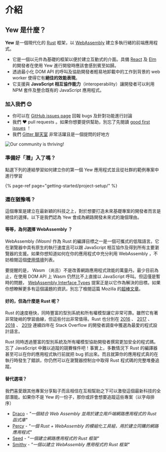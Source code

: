 # 介紹

## Yew 是什麼？

**Yew** 是一個現代化的 [Rust](https://www.rust-lang.org/) 框架，以 [WebAssembly](https://webassembly.org/) 建立多執行緒的前端應用程式。

* 它是一個以元件為基礎的框架以便於建立互動式的介面。具備 [React](https://reactjs.org/) 及 [Elm](https://elm-lang.org/) 的開發者在使用 Yew 進行開發時應該會感到賓至如歸。
* 透過最小化 DOM API 的呼叫及協助開發者輕易地卸載中的工作到背景的 web worker 使得它有**絕佳的效能表現**。
* 它支援與 **JavaScript 相互協作能力**（interoperability）讓開發者可以利用 NPM 套件及整合既有的 JavaScript 應用程式。

### 加入我們 😊

* 你可以在 [GitHub issues page](https://github.com/yewstack/yew/issues) 回報 bugs 及針對功能進行討論
* 我們 ❤️ pull requests 。如果你想要提供幫助，別忘了先閱讀 [good first issues](https://github.com/yewstack/yew/issues?q=is%3Aopen+is%3Aissue+label%3A%22good+first+issue%22) ！
* 我們 [Gitter 聊天室](https://gitter.im/yewframework/Lobby) 非常活躍且是一個提問的好地方

![Our community is thriving!](https://img.shields.io/github/stars/yewstack/yew?color=009A5B&label=Github%20stars)

### 準備好「潛」入了嗎？

點選下列的連結學習如何建立你的第一個 Yew 應用程式並且從社群的範例專案中進行學習

{% page-ref page="getting-started/project-setup/" %}

### **還在猶豫嗎？**

這個專案是建立在最新穎的科技之上，對於想要打造未來基礎專案的開發者而言是絕佳的選擇。以下是我們認為 Yew 會成為網路開發未來式的幾個理由。

#### **等等，為何選擇 WebAssembly ？**

WebAssembly _\(Wasm\)_ 作為 Rust 的編譯目標之一是一個可攜式的低階語言。它在瀏覽器中具有原生的執行速度且可以跟 JavaScript 相互協作及得到所有主要瀏覽器的支援。如果你想知道如何在你的應用程式中充分利用 WebAssembly ，不妨檢閱這個[使用情境](https://webassembly.org/docs/use-cases/)列表。

要提醒的是， Wasm （尚且）不是改善網路應用程式效能的萬靈丹。最少目前為止，在使用 DOM API 上 Wasm 仍然比不上直接以 JavaScript 呼叫。但這僅是暫時的問題， [WebAssembly Interface Types](https://github.com/WebAssembly/interface-types/blob/master/proposals/interface-types/Explainer.md) 提案正是以它作為解決的目標。如果你想瞭解更多有這個議題的資訊，別忘了檢閱這篇 Mozilla 的[超棒文章](https://hacks.mozilla.org/2019/08/webassembly-interface-types/)。

#### 好的，但為什麼是 Rust 呢？

Rust 的速度極快，同時豐富的型別系統和所有權模型讓它非常可靠。雖然它有著非常陡峭的學習曲線，但這些付出非常值得。Rust 也分別在 [2016](https://insights.stackoverflow.com/survey/2016#technology-most-loved-dreaded-and-wanted) 、 [2017](https://insights.stackoverflow.com/survey/2017#most-loved-dreaded-and-wanted) 、 [2018](https://insights.stackoverflow.com/survey/2018#technology-_-most-loved-dreaded-and-wanted-languages) 、 [2019](https://insights.stackoverflow.com/survey/2019#technology-_-most-loved-dreaded-and-wanted-languages) 連續四年在 Stack Overflow 的開發者調查中獲選為最愛的程式設計語言。

Rust 同時透過豐富的型別系統及所有權模型協助開發者撰寫更加安全的程式碼。忘了 JavaScript 中難以追蹤的競賽條件吧！事實上，多數情況下 Rust 的編譯器甚至可以在你的應用程式執行前就把 bug 抓出來。而且就算你的應用程式真的在執行時發生了錯誤，你仍然可以在瀏覽器控制台中取得 Rust 程式碼的完整堆疊追蹤。

#### 替代選項？

我們喜愛跟其他專案分享點子而且相信在互相幫助之下可以激發這個最新科技的全部潛能。如果你不是 Yew 的一份子，那你或許會想要追蹤這些專案（以字母排序）

* [Draco](https://github.com/utkarshkukreti/draco) - _"一個結合 Web Assembly 並用於建立用戶端網路應用程式的 Rust 函式庫"_
* [Percy](https://github.com/chinedufn/percy) - _"一個 Rust + WebAssembly 的模組化工具組，用於建立同購的網路應用程式"_
* [Seed](https://github.com/seed-rs/seed) - _"一個建立網路應用程式的 Rust 框架"_
* [Smithy](https://github.com/rbalicki2/smithy) - _"一個以建立 WebAssembly 應用程式的 Rust 框架"_

